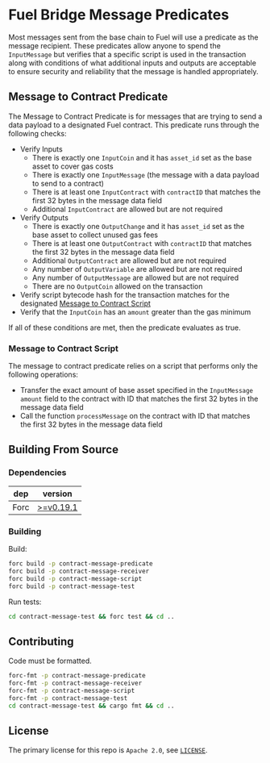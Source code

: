 # Fuel Bridge Message Predicates

Most messages sent from the base chain to Fuel will use a predicate as the message recipient. These predicates allow anyone to spend the `InputMessage` but verifies that a specific script is used in the transaction along with conditions of what additional inputs and outputs are acceptable to ensure security and reliability that the message is handled appropriately.

## Message to Contract Predicate

The Message to Contract Predicate is for messages that are trying to send a data payload to a designated Fuel contract. This predicate runs through the following checks:
- Verify Inputs
  - There is exactly one `InputCoin` and it has `asset_id` set as the base asset to cover gas costs
  - There is exactly one `InputMessage` (the message with a data payload to send to a contract)
  - There is at least one `InputContract` with `contractID` that matches the first 32 bytes in the message data field
  - Additional `InputContract` are allowed but are not required
- Verify Outputs
  - There is exactly one `OutputChange` and it has `asset_id` set as the base asset to collect unused gas fees
  - There is at least one `OutputContract` with `contractID` that matches the first 32 bytes in the message data field
  - Additional `OutputContract` are allowed but are not required
  - Any number of `OutputVariable` are allowed but are not required
  - Any number of `OutputMessage` are allowed but are not required
  - There are no `OutputCoin` allowed on the transaction
- Verify script bytecode hash for the transaction matches for the designated [Message to Contract Script](#message-to-contract-script)
- Verify that the `InputCoin` has an `amount` greater than the gas minimum

If all of these conditions are met, then the predicate evaluates as true.

### Message to Contract Script

The message to contract predicate relies on a script that performs only the following operations:
- Transfer the exact amount of base asset specified in the `InputMessage` `amount` field to the contract with ID that matches the first 32 bytes in the message data field
- Call the function `processMessage` on the contract with ID that matches the first 32 bytes in the message data field

## Building From Source

### Dependencies

| dep     | version                                                  |
| ------- | -------------------------------------------------------- |
| Forc    | [>=v0.19.1](https://fuellabs.github.io/sway/v0.19.1/introduction/installation.html) |

### Building

Build:

```sh
forc build -p contract-message-predicate
forc build -p contract-message-receiver
forc build -p contract-message-script
forc build -p contract-message-test
```

Run tests:

```sh
cd contract-message-test && forc test && cd ..
```

## Contributing

Code must be formatted.

```sh
forc-fmt -p contract-message-predicate
forc-fmt -p contract-message-receiver
forc-fmt -p contract-message-script
forc-fmt -p contract-message-test
cd contract-message-test && cargo fmt && cd ..
```

## License

The primary license for this repo is `Apache 2.0`, see [`LICENSE`](./LICENSE).
